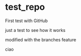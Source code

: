 # test_repo
First test with GitHub

just a test to see how it works

modified with the branches feature

ciao
